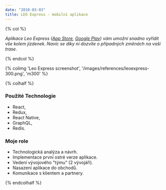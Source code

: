 ```yaml
---
date: "2010-03-03"
title: LEO Express - mobilní aplikace
---
```

{% col %}

*Aplikace Leo Express 
([App Store](https://apps.apple.com/cz/app/leo-express/id1356180468), 
[Google Play](https://play.google.com/store/apps/details?id=com.leoexpress.leoexpress&hl=cs_CZ)) 
vám umožní snadno vyřídit vše kolem jízdenek. 
Navíc se díky ní dozvíte o&nbsp;případných změnách na vaší trase.*

{% endcol %}

{% colimg 'Leo Express screenshot', '/images/references/leoexpress-300.png', 'm300' %}

{% colhalf %}

### Použité Technologie
 * React,
 * Redux,
 * React Native,
 * GraphQL,
 * Redis.

### Moje role
 * Technologická analýza a návrh.
 * Implementace první ostré verze aplikace.
 * Vedení vývojového "týmu" (2 vývojáři).
 * Nasazení aplikace do&nbsp;obchodů.
 * Komunikace s&nbsp;klientem a partnery.
 
{% endcolhalf %}
